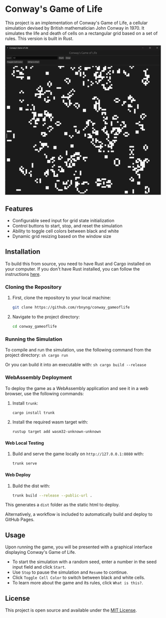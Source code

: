 # Conway's Game of Life 

This project is an implementation of Conway's Game of Life, a cellular simulation devised by British mathematician John Conway in 1970. It simulates the life and death of cells on a rectangular grid based on a set of rules. This version is built in Rust.

![Screenshot of game](img/game.png?raw=true "Title")

## Features

- Configurable seed input for grid state initialization
- Control buttons to start, stop, and reset the simulation
- Ability to toggle cell colors between black and white
- Dynamic grid resizing based on the window size

## Installation

To build this from source, you need to have Rust and Cargo installed on your computer. If you don't have Rust installed, you can follow the instructions [here](https://www.rust-lang.org/tools/install).

### Cloning the Repository

1. First, clone the repository to your local machine:

    ```sh
    git clone https://github.com/rbnyng/conway_gameoflife
    ```
2. Navigate to the project directory:
    ```sh
    cd conway_gameoflife
    ```

### Running the Simulation

To compile and run the simulation, use the following command from the project directory:
    ```sh
    cargo run
    ```

Or you can build it into an executable with:
    ```sh
    cargo build --release
    ```
	
### WebAssembly Deployment

To deploy the game as a WebAssembly application and see it in a web browser, use the following commands:

1. Install `trunk`:

    ```sh
    cargo install trunk
    ```

2. Install the required wasm target with:
    ```sh
    rustup target add wasm32-unknown-unknown
    ```

#### Web Local Testing

1. Build and serve the game locally on `http://127.0.0.1:8080` with:
    ```sh
    trunk serve
    ```

#### Web Deploy

1. Build the dist with:
    ```sh
    trunk build --release --public-url .
    ```

This generates a `dist` folder as the static html to deploy.

Alternatively, a workflow is included to automatically build and deploy to GitHub Pages.

## Usage

Upon running the game, you will be presented with a graphical interface displaying Conway's Game of Life.

- To start the simulation with a random seed, enter a number in the seed input field and click `Start`.
- Use `Stop` to pause the simulation and `Resume` to continue.
- Click `Toggle Cell Color` to switch between black and white cells.
- To learn more about the game and its rules, click `What is this?`.

## License

This project is open source and available under the [MIT License](LICENSE).


